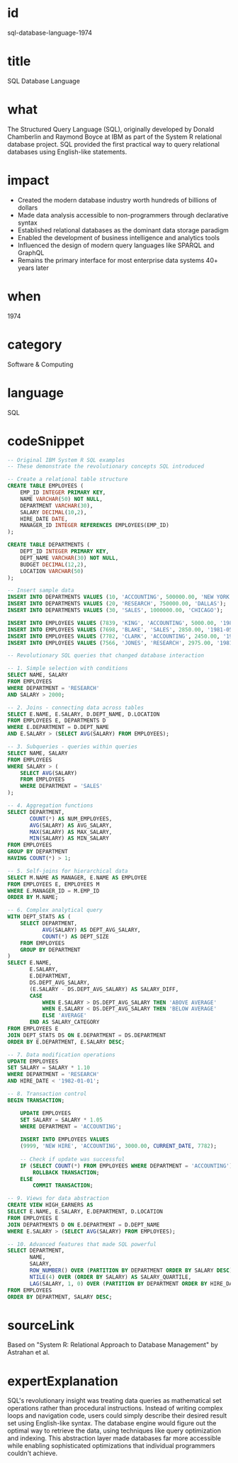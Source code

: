 # id
sql-database-language-1974

# title
SQL Database Language

# what
The Structured Query Language (SQL), originally developed by Donald Chamberlin and Raymond Boyce at IBM as part of the System R relational database project. SQL provided the first practical way to query relational databases using English-like statements.

# impact
- Created the modern database industry worth hundreds of billions of dollars
- Made data analysis accessible to non-programmers through declarative syntax
- Established relational databases as the dominant data storage paradigm
- Enabled the development of business intelligence and analytics tools
- Influenced the design of modern query languages like SPARQL and GraphQL
- Remains the primary interface for most enterprise data systems 40+ years later

# when
1974

# category
Software & Computing

# language
SQL

# codeSnippet
```sql
-- Original IBM System R SQL examples
-- These demonstrate the revolutionary concepts SQL introduced

-- Create a relational table structure
CREATE TABLE EMPLOYEES (
    EMP_ID INTEGER PRIMARY KEY,
    NAME VARCHAR(50) NOT NULL,
    DEPARTMENT VARCHAR(30),
    SALARY DECIMAL(10,2),
    HIRE_DATE DATE,
    MANAGER_ID INTEGER REFERENCES EMPLOYEES(EMP_ID)
);

CREATE TABLE DEPARTMENTS (
    DEPT_ID INTEGER PRIMARY KEY,
    DEPT_NAME VARCHAR(30) NOT NULL,
    BUDGET DECIMAL(12,2),
    LOCATION VARCHAR(50)
);

-- Insert sample data
INSERT INTO DEPARTMENTS VALUES (10, 'ACCOUNTING', 500000.00, 'NEW YORK');
INSERT INTO DEPARTMENTS VALUES (20, 'RESEARCH', 750000.00, 'DALLAS');
INSERT INTO DEPARTMENTS VALUES (30, 'SALES', 1000000.00, 'CHICAGO');

INSERT INTO EMPLOYEES VALUES (7839, 'KING', 'ACCOUNTING', 5000.00, '1981-11-17', NULL);
INSERT INTO EMPLOYEES VALUES (7698, 'BLAKE', 'SALES', 2850.00, '1981-05-01', 7839);
INSERT INTO EMPLOYEES VALUES (7782, 'CLARK', 'ACCOUNTING', 2450.00, '1981-06-09', 7839);
INSERT INTO EMPLOYEES VALUES (7566, 'JONES', 'RESEARCH', 2975.00, '1981-04-02', 7839);

-- Revolutionary SQL queries that changed database interaction

-- 1. Simple selection with conditions
SELECT NAME, SALARY 
FROM EMPLOYEES 
WHERE DEPARTMENT = 'RESEARCH' 
AND SALARY > 2000;

-- 2. Joins - connecting data across tables
SELECT E.NAME, E.SALARY, D.DEPT_NAME, D.LOCATION
FROM EMPLOYEES E, DEPARTMENTS D
WHERE E.DEPARTMENT = D.DEPT_NAME
AND E.SALARY > (SELECT AVG(SALARY) FROM EMPLOYEES);

-- 3. Subqueries - queries within queries
SELECT NAME, SALARY
FROM EMPLOYEES
WHERE SALARY > (
    SELECT AVG(SALARY) 
    FROM EMPLOYEES 
    WHERE DEPARTMENT = 'SALES'
);

-- 4. Aggregation functions
SELECT DEPARTMENT, 
       COUNT(*) AS NUM_EMPLOYEES,
       AVG(SALARY) AS AVG_SALARY,
       MAX(SALARY) AS MAX_SALARY,
       MIN(SALARY) AS MIN_SALARY
FROM EMPLOYEES
GROUP BY DEPARTMENT
HAVING COUNT(*) > 1;

-- 5. Self-joins for hierarchical data
SELECT M.NAME AS MANAGER, E.NAME AS EMPLOYEE
FROM EMPLOYEES E, EMPLOYEES M
WHERE E.MANAGER_ID = M.EMP_ID
ORDER BY M.NAME;

-- 6. Complex analytical query
WITH DEPT_STATS AS (
    SELECT DEPARTMENT,
           AVG(SALARY) AS DEPT_AVG_SALARY,
           COUNT(*) AS DEPT_SIZE
    FROM EMPLOYEES
    GROUP BY DEPARTMENT
)
SELECT E.NAME,
       E.SALARY,
       E.DEPARTMENT,
       DS.DEPT_AVG_SALARY,
       (E.SALARY - DS.DEPT_AVG_SALARY) AS SALARY_DIFF,
       CASE 
           WHEN E.SALARY > DS.DEPT_AVG_SALARY THEN 'ABOVE AVERAGE'
           WHEN E.SALARY < DS.DEPT_AVG_SALARY THEN 'BELOW AVERAGE'
           ELSE 'AVERAGE'
       END AS SALARY_CATEGORY
FROM EMPLOYEES E
JOIN DEPT_STATS DS ON E.DEPARTMENT = DS.DEPARTMENT
ORDER BY E.DEPARTMENT, E.SALARY DESC;

-- 7. Data modification operations
UPDATE EMPLOYEES 
SET SALARY = SALARY * 1.10 
WHERE DEPARTMENT = 'RESEARCH' 
AND HIRE_DATE < '1982-01-01';

-- 8. Transaction control
BEGIN TRANSACTION;

    UPDATE EMPLOYEES 
    SET SALARY = SALARY * 1.05 
    WHERE DEPARTMENT = 'ACCOUNTING';
    
    INSERT INTO EMPLOYEES VALUES 
    (9999, 'NEW HIRE', 'ACCOUNTING', 3000.00, CURRENT_DATE, 7782);
    
    -- Check if update was successful
    IF (SELECT COUNT(*) FROM EMPLOYEES WHERE DEPARTMENT = 'ACCOUNTING') > 5
        ROLLBACK TRANSACTION;
    ELSE
        COMMIT TRANSACTION;

-- 9. Views for data abstraction
CREATE VIEW HIGH_EARNERS AS
SELECT E.NAME, E.SALARY, E.DEPARTMENT, D.LOCATION
FROM EMPLOYEES E
JOIN DEPARTMENTS D ON E.DEPARTMENT = D.DEPT_NAME
WHERE E.SALARY > (SELECT AVG(SALARY) FROM EMPLOYEES);

-- 10. Advanced features that made SQL powerful
SELECT DEPARTMENT,
       NAME,
       SALARY,
       ROW_NUMBER() OVER (PARTITION BY DEPARTMENT ORDER BY SALARY DESC) AS DEPT_RANK,
       NTILE(4) OVER (ORDER BY SALARY) AS SALARY_QUARTILE,
       LAG(SALARY, 1, 0) OVER (PARTITION BY DEPARTMENT ORDER BY HIRE_DATE) AS PREV_HIRE_SALARY
FROM EMPLOYEES
ORDER BY DEPARTMENT, SALARY DESC;
```

# sourceLink
Based on "System R: Relational Approach to Database Management" by Astrahan et al.

# expertExplanation
SQL's revolutionary insight was treating data queries as mathematical set operations rather than procedural instructions. Instead of writing complex loops and navigation code, users could simply describe their desired result set using English-like syntax. The database engine would figure out the optimal way to retrieve the data, using techniques like query optimization and indexing. This abstraction layer made databases far more accessible while enabling sophisticated optimizations that individual programmers couldn't achieve.